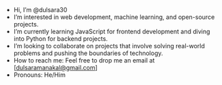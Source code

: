 -  Hi, I’m @dulsara30
-  I’m interested in web development, machine learning, and open-source projects.
-  I’m currently learning JavaScript for frontend development and diving into Python for backend projects.
-  I’m looking to collaborate on projects that involve solving real-world problems and pushing the boundaries of technology.
-  How to reach me: Feel free to drop me an email at [dulsaramanakal@gmail.com]
-  Pronouns: He/Him 

<!---
dulsara30/dulsara30 is a ✨ special ✨ repository because its `README.md` (this file) appears on your GitHub profile.
You can click the Preview link to take a look at your changes.
--->
